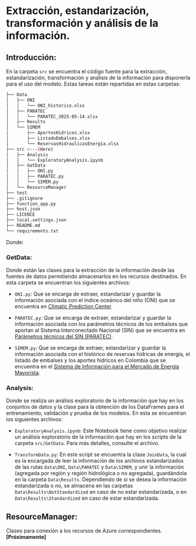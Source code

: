 # Extracción, estandarización, transformación y análisis de la información.

## Introducción:

En la carpeta <code>src</code> se encuentra el código fuente para la extracción, estandarización, transformación y análisis de la información para disponerla para el uso del modelo. Estas tareas están repartidas en estas carpetas:

``` bash
├── Data
│   ├── ONI
│   │   └── ONI_historico.xlsx        
│   ├── PARATEC
│   │   └── PARATEC_2025-05-14.xlsx
│   ├── Results  
│   └── SIMEM
│       ├── AportesHidricos.xlsx
│       ├── ListadoEmbalses.xlsx
│       └── ReservasHidraulicasEnergía.xlsx
├── src <---(Here)
│   ├── Analysis
│   │   └── ExploratoryAnalysis.ipynb
│   ├── GetData
│   │   ├── ONI.py
│   │   ├── PARATEC.py
│   │   └── SIMEM.py
│   └── ResourceManager
├── test
├── .gitignore
├── function_app.py
├── host.json
├── LICENCE
├── local.settings.json
├── README.md
└── requirements.txt
```
Donde:

### **GetData:** 
Donde están las clases para la extracción de la información desde las fuentes de datos permitiendo almacenarlos en los recursos destinados. En esta carpeta se encuentran los siguientes archivos:

- <code>ONI.py</code>: Que se encarga de extraer, estandarizar y guardar la información asociada con el índice oceánico del niño (ONI) que se encuentra en [Climatic Prediction Center](https://origin.cpc.ncep.noaa.gov/products/analysis_monitoring/ensostuff/ONI_v5.php).

- <code>PARATEC.py</code>: Que se encarga de extraer, estandarizar y guardar la información asociada con los parámetros técnicos de los embalses que aportan al Sistema Interconectado Nacional (SIN) que se encuentra en [Parámetros técnicos del SIN (PARATEC)](https://www.cpc.ncep.noaa.gov/data/indices/oni.ascii.txt).

- <code>SIMEM.py</code>: Que se encarga de extraer, estandarizar y guardar la información asociada con el histórico de reservas hídricas de energía, el listado de embalses y los aportes hídricos en Colombia que se encuentra en el [Sistema de Información para el Mercado de Energía Mayorista](https://www.simem.co/).

### **Analysis:** 
Donde se realiza un análisis exploratorio de la información que hay en los conjuntos de datos y la clase para la obtención de los DataFrames para el entrenamiento, validación y prueba de los modelos. En esta se encuentran los siguientes archivos:

- <code>ExploratoryAnalysis.ipynb</code>: Este Notebook tiene como objetivo realizar un análisis exploratorio de la información que hay en los scripts de la carpeta <code>src/GetData</code>. Para más detalles, consulte el archivo.

- <code>TransformData.py</code>: En este script se encuentra la clase <code>JoinData</code>, la cual es la encargada de leer la información de los archivos estandarizados de las rutas <code>Data\ONI</code>, <code>Data\PARATEC</code> y <code>Data\SIMEM</code>, y unir la información (agregada por región y región hidrológica o no agregada), guardándola en la carpeta <code>Data\Results</code>. Dependiendo de si se desea la información estandarizada o no, se almacena en las carpetas <code>Data\Results\NotStandardized</code> en caso de no estar estandarizada, o en <code>Data\Results\Standardized</code> en caso de estar estandarizada.



## **ResourceManager:** 
Clases para conexión a los recursos de Azure correspondientes. **[Próximamente]**
